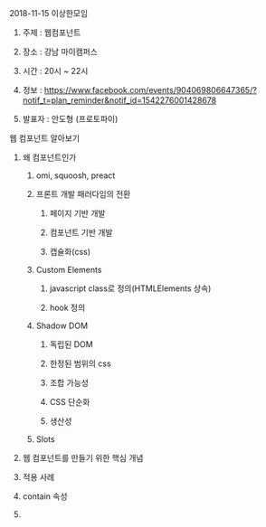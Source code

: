 2018-11-15 이상한모임

1. 주제 : 웹컴포넌트

2. 장소 : 강남 마이캠퍼스

3. 시간 : 20시 ~ 22시

4. 정보 : https://www.facebook.com/events/904069806647365/?notif_t=plan_reminder&notif_id=1542276001428678

5. 발표자 : 안도형 (프로토파이)



웹 컴포넌트 알아보기

1. 왜 컴포넌트인가

   1. omi, squoosh, preact

   2. 프론트 개발 패러다임의 전환

      1. 페이지 기반 개발

      2. 컴포넌트 기반 개발

      3. 캡슐화(css)

   3. Custom Elements

      1. javascript class로 정의(HTMLElements 상속)

      2. hook 정의

   4. Shadow DOM

      1. 독립된 DOM

      2. 한정된 범위의 css

      3. 조합 가능성

      4. CSS 단순화

      5. 생산성

   5. Slots

2. 웹 컴포넌트를 만들기 위한 핵심 개념

3. 적용 사례

4. contain 속성

5. 
